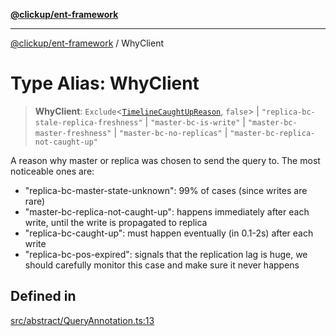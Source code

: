 [**@clickup/ent-framework**](../README.md)

***

[@clickup/ent-framework](../globals.md) / WhyClient

# Type Alias: WhyClient

> **WhyClient**: `Exclude`\<[`TimelineCaughtUpReason`](TimelineCaughtUpReason.md), `false`\> \| `"replica-bc-stale-replica-freshness"` \| `"master-bc-is-write"` \| `"master-bc-master-freshness"` \| `"master-bc-no-replicas"` \| `"master-bc-replica-not-caught-up"`

A reason why master or replica was chosen to send the query to. The most
noticeable ones are:
- "replica-bc-master-state-unknown": 99% of cases (since writes are rare)
- "master-bc-replica-not-caught-up": happens immediately after each write,
  until the write is propagated to replica
- "replica-bc-caught-up": must happen eventually (in 0.1-2s) after each write
- "replica-bc-pos-expired": signals that the replication lag is huge, we
  should carefully monitor this case and make sure it never happens

## Defined in

[src/abstract/QueryAnnotation.ts:13](https://github.com/clickup/ent-framework/blob/master/src/abstract/QueryAnnotation.ts#L13)
